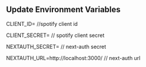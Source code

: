 ## Update Environment Variables

CLIENT_ID= //spotify client id

CLIENT_SECRET= // spotify client secret

NEXTAUTH_SECRET= // next-auth secret

NEXTAUTH_URL=http://localhost:3000/ // next-auth url

